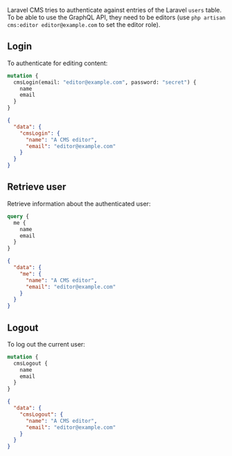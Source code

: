 
Laravel CMS tries to authenticate against entries of the Laravel `users` table. To be able to use the GraphQL API, they need to be editors (use `php artisan cms:editor editor@example.com` to set the editor role).

## Login

To authenticate for editing content:

```graphql
mutation {
  cmsLogin(email: "editor@example.com", password: "secret") {
    name
    email
  }
}
```

```json
{
  "data": {
    "cmsLogin": {
      "name": "A CMS editor",
      "email": "editor@example.com"
    }
  }
}
```

## Retrieve user

Retrieve information about the authenticated user:

```graphql
query {
  me {
    name
    email
  }
}
```

```json
{
  "data": {
    "me": {
      "name": "A CMS editor",
      "email": "editor@example.com"
    }
  }
}
```

## Logout

To log out the current user:

```graphql
mutation {
  cmsLogout {
    name
    email
  }
}
```

```json
{
  "data": {
    "cmsLogout": {
      "name": "A CMS editor",
      "email": "editor@example.com"
    }
  }
}
```
